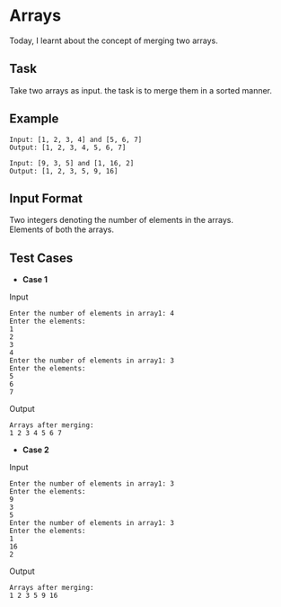 # Arrays
Today, I learnt about the concept of merging two arrays.

## Task
Take two arrays as input. the task is to merge them in a sorted manner.

## Example
```
Input: [1, 2, 3, 4] and [5, 6, 7]
Output: [1, 2, 3, 4, 5, 6, 7]
```
```
Input: [9, 3, 5] and [1, 16, 2]
Output: [1, 2, 3, 5, 9, 16]
```

## Input Format
Two integers denoting the number of elements in the arrays.<br>
Elements of both the arrays.

## Test Cases

* **Case 1**

Input
```
Enter the number of elements in array1: 4
Enter the elements: 
1
2
3
4
Enter the number of elements in array1: 3
Enter the elements: 
5
6
7
```
Output
```
Arrays after merging: 
1 2 3 4 5 6 7 
```

* **Case 2**

Input
```
Enter the number of elements in array1: 3
Enter the elements: 
9
3
5
Enter the number of elements in array1: 3
Enter the elements: 
1
16
2
```
Output
```
Arrays after merging: 
1 2 3 5 9 16 
```
